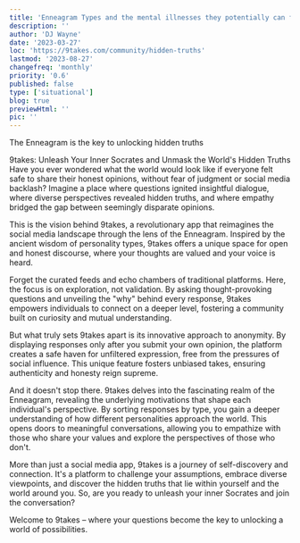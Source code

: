 ```yaml
---
title: 'Enneagram Types and the mental illnesses they potentially can fall into'
description: ''
author: 'DJ Wayne'
date: '2023-03-27'
loc: 'https://9takes.com/community/hidden-truths'
lastmod: '2023-08-27'
changefreq: 'monthly'
priority: '0.6'
published: false
type: ['situational']
blog: true
previewHtml: ''
pic: ''
---
```


The Enneagram is the key to unlocking hidden truths

9takes: Unleash Your Inner Socrates and Unmask the World's Hidden Truths
Have you ever wondered what the world would look like if everyone felt safe to share their honest opinions, without fear of judgment or social media backlash? Imagine a place where questions ignited insightful dialogue, where diverse perspectives revealed hidden truths, and where empathy bridged the gap between seemingly disparate opinions.

This is the vision behind 9takes, a revolutionary app that reimagines the social media landscape through the lens of the Enneagram. Inspired by the ancient wisdom of personality types, 9takes offers a unique space for open and honest discourse, where your thoughts are valued and your voice is heard.

Forget the curated feeds and echo chambers of traditional platforms. Here, the focus is on exploration, not validation. By asking thought-provoking questions and unveiling the "why" behind every response, 9takes empowers individuals to connect on a deeper level, fostering a community built on curiosity and mutual understanding.

But what truly sets 9takes apart is its innovative approach to anonymity. By displaying responses only after you submit your own opinion, the platform creates a safe haven for unfiltered expression, free from the pressures of social influence. This unique feature fosters unbiased takes, ensuring authenticity and honesty reign supreme.

And it doesn't stop there. 9takes delves into the fascinating realm of the Enneagram, revealing the underlying motivations that shape each individual's perspective. By sorting responses by type, you gain a deeper understanding of how different personalities approach the world. This opens doors to meaningful conversations, allowing you to empathize with those who share your values and explore the perspectives of those who don't.

More than just a social media app, 9takes is a journey of self-discovery and connection. It's a platform to challenge your assumptions, embrace diverse viewpoints, and discover the hidden truths that lie within yourself and the world around you. So, are you ready to unleash your inner Socrates and join the conversation?

Welcome to 9takes – where your questions become the key to unlocking a world of possibilities.
